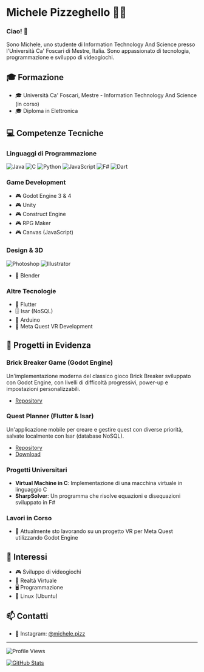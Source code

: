 # Michele Pizzeghello 👨‍💻

### Ciao! 👋

Sono Michele, uno studente di Information Technology And Science presso l'Università Ca' Foscari di Mestre, Italia. Sono appassionato di tecnologia, programmazione e sviluppo di videogiochi.

## 🎓 Formazione
- 🎓 Università Ca' Foscari, Mestre - Information Technology And Science (in corso)
- 🎓 Diploma in Elettronica

## 💻 Competenze Tecniche

### Linguaggi di Programmazione
![Java](https://img.shields.io/badge/Java-ED8B00?style=for-the-badge&logo=java&logoColor=white)
![C](https://img.shields.io/badge/C-00599C?style=for-the-badge&logo=c&logoColor=white)
![Python](https://img.shields.io/badge/Python-14354C?style=for-the-badge&logo=python&logoColor=white)
![JavaScript](https://img.shields.io/badge/JavaScript-F7DF1E?style=for-the-badge&logo=javascript&logoColor=black)
![F#](https://img.shields.io/badge/F%23-5C2D91?style=for-the-badge&logo=fsharp&logoColor=white)
![Dart](https://img.shields.io/badge/Dart-0175C2?style=for-the-badge&logo=dart&logoColor=white)

### Game Development
- 🎮 Godot Engine 3 & 4
- 🎮 Unity
- 🎮 Construct Engine
- 🎮 RPG Maker
- 🎮 Canvas (JavaScript)

### Design & 3D
![Photoshop](https://aleen42.github.io/badges/src/photoshop.svg)
![Illustrator](https://aleen42.github.io/badges/src/illustrator.svg)
- 🎨 Blender

### Altre Tecnologie
- 📱 Flutter
- 🗄️ Isar (NoSQL)
- 🤖 Arduino
- 🥽 Meta Quest VR Development

## 🚀 Progetti in Evidenza

### Brick Breaker Game (Godot Engine)
Un'implementazione moderna del classico gioco Brick Breaker sviluppato con Godot Engine, con livelli di difficoltà progressivi, power-up e impostazioni personalizzabili.
- [Repository](https://github.com/mike0697/Breakout)

### Quest Planner (Flutter & Isar)
Un'applicazione mobile per creare e gestire quest con diverse priorità, salvate localmente con Isar (database NoSQL).
- [Repository](https://github.com/mike0697/quest_planner)
- [Download](https://github.com/mike0697/quest_planner/tree/master/release)

### Progetti Universitari
- **Virtual Machine in C**: Implementazione di una macchina virtuale in linguaggio C
- **SharpSolver**: Un programma che risolve equazioni e disequazioni sviluppato in F#

### Lavori in Corso
- 🔭 Attualmente sto lavorando su un progetto VR per Meta Quest utilizzando Godot Engine

## 🌱 Interessi
- 🎮 Sviluppo di videogiochi
- 🥽 Realtà Virtuale
- 🖥️ Programmazione
- 🐧 Linux (Ubuntu)

## 📫 Contatti
- 📸 Instagram: [@michele.pizz](https://www.instagram.com/michele.pizz/)

---

![Profile Views](https://komarev.com/ghpvc/?username=mike0697)

[![GitHub Stats](https://github-readme-stats.vercel.app/api?username=mike0697&show_icons=true&theme=tokyonight&locale=it&count_private=true&hide_border=true)](https://github.com/anuraghazra/github-readme-stats)
